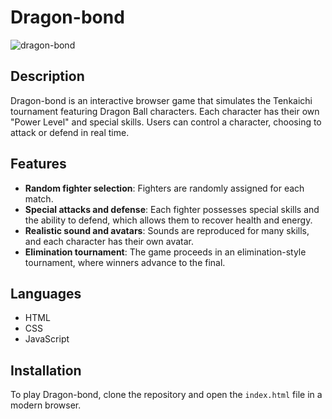 # Dragon-bond

![dragon-bond](https://github.com/giovannimanetti11/Dragon-bond/assets/38654312/af1daeb2-9e66-4d51-af4e-655ee72029d2)


## Description
Dragon-bond is an interactive browser game that simulates the Tenkaichi tournament featuring Dragon Ball characters. Each character has their own "Power Level" and special skills. 
Users can control a character, choosing to attack or defend in real time.

## Features
- **Random fighter selection**: Fighters are randomly assigned for each match.
- **Special attacks and defense**: Each fighter possesses special skills and the ability to defend, which allows them to recover health and energy.
- **Realistic sound and avatars**: Sounds are reproduced for many skills, and each character has their own avatar.
- **Elimination tournament**: The game proceeds in an elimination-style tournament, where winners advance to the final.

## Languages
- HTML
- CSS
- JavaScript

## Installation
To play Dragon-bond, clone the repository and open the `index.html` file in a modern browser.
